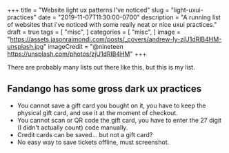 +++
title = "Website light ux patterns I've noticed"
slug = "light-uxui-practices"
date = "2019-11-07T11:30:00-0700"
description = "A running list of websites that i've noticed with some really neat or nice uxui practices."
draft = true
tags = [
    "misc",
]
categories = [
    "misc",
]
image = "https://assets.jasonraimondi.com/posts/_covers/andrew-ly-zjU1dRlB4HM-unsplash.jpg"
imageCredit = "@nineteen https://unsplash.com/photos/zjU1dRlB4HM"
+++ 

There are probably many lists out there like this, but this is my list.

## Fandango has some gross dark ux practices

* You cannot save a gift card you bought on it, you have to keep the physical gift card, and use it at the moment of checkout.
* You cannot scan or QR code the gift card, you have to enter the 27 digit (I didn't actually count) code manually.
* Credit cards can be saved... but not a gift card?
* No easy way to save tickets offline, must screenshot.

